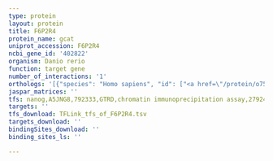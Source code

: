 ```yaml
---
type: protein
layout: protein
title: F6P2R4
protein_name: gcat
uniprot_accession: F6P2R4
ncbi_gene_id: '402822'
organism: Danio rerio
function: target gene
number_of_interactions: '1'
orthologs: '[{"species": "Homo sapiens", "id": ["<a href=\"/protein/o75600\">O75600</a>"]}, {"species": "Mus musculus", "id": ["<a href=\"/protein/o88986\">O88986</a>", "E9PWY6"]}, {"species": "Rattus norvegicus", "id": ["<a href=\"/protein/a0a0g2k2q2\">A0A0G2K2Q2</a>"]}, {"species": "Drosophila melanogaster", "id": ["<a href=\"/protein/q9vtn9\">Q9VTN9</a>"]}]'
jaspar_matrices: ''
tfs: nanog,A5JNG8,792333,GTRD,chromatin immunoprecipitation assay,27924024%5Buid%5D,No
targets: ''
tfs_download: TFLink_tfs_of_F6P2R4.tsv
targets_download: ''
bindingSites_download: ''
binding_sites_ls: ''

---
```

